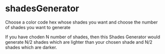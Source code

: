# shadesGenerator

Choose a color code hex whose shades you want and choose the number of shades you want to generate

If you have choden N number of shades, then this Shades Generator would generate N/2 shades which are lighter than your chosen shade and N/2 shades which are darker.
